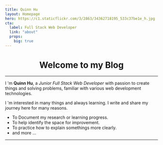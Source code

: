 ```yaml
---
title: Quinn Hu
layout: Homepage
hero: https://c1.staticflickr.com/3/2863/34362718195_533c37be1e_h.jpg
cta:
  label: Full Stack Web Developer
  link: "about"
  props:
    big: true
---
```


<style>
#textAlign {text-align: center}
</style>

<h1 id="textAlign">Welcome to my Blog</h1>

---

I 'm **Quinn Hu**, a *Junior Full Stack Web Developer* with passion to create things and solving problems, familiar with various web development technologies.

I 'm interested in many things and always learning. I write and share my journey here for many reasons.
  - To Document my research or learning progress.
  - To help identify the space for improvement.
  - To practice how to explain somethings more clearly.
  - and more ...
---
